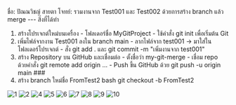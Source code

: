 
 ชื่อ: ปัณณวิชญ์ สายตา 
 โจทย์: รวมงานจาก Test001 และ Test002 ด้วยการสร้าง branch แล้ว merge --- 
 สิ่งที่ได้ทำ  
 1. สร้างโปรเจกต์ใหม่บนเครื่อง - โฟลเดอร์ชื่อ MyGitProject - ใช้คำสั่ง git init เพื่อเริ่มต้น Git 
 2. เพิ่มไฟล์จากงาน Test001 ลงใน branch main - ลากไฟล์จาก test001 → มาใส่ในโฟลเดอร์โปรเจกต์ - สั่ง git add . และ git commit -m "เพิ่มงานจาก test001" 
 3. สร้าง Repository บน GitHub และเชื่อมต่อ - ตั้งชื่อว่า my-git-merge - เชื่อม repo ด้วยคำสั่ง git remote add origin ... - Push ขึ้น GitHub ด้วย git push -u origin main ### 
 4. สร้าง branch ใหม่ชื่อ FromTest2
bash
git checkout -b FromTest2

![1](1.png)
![2](./images/2.png)
![4](./images/3.png)
![5](./images/4.png)
![6](./images/5.png)
![7](./images/6.png)
![8](./images/7.png)
![9](./images/8.png)
![10](./images/9.png)
